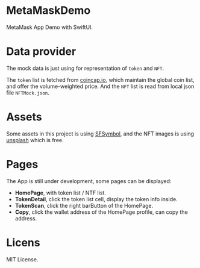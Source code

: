 # MetaMaskDemo
MetaMask App Demo with SwiftUI.

# Data provider
The mock data is just using for representation of `token` and `NFT`.

The `token` list is fetched from [coincap.io](https://api.coincap.io/v2/assets), which maintain the global coin list, and offer the volume-weighted price. And the `NFT` list is read from local json file `NFTMock.json`.

# Assets
Some assets in this project is using [SFSymbol](https://developer.apple.com/design/human-interface-guidelines/foundations/sf-symbols), and the NFT images is using [unsplash](https://unsplash.com/) which is free.

# Pages
The App is still under development, some pages can be displayed:

- __HomePage__, with token list / NTF list.
- __TokenDetail__, click the token list cell, display the token info inside.
- __TokenScan__, click the right barButton of the HomePage.
- __Copy__, click the wallet address of the HomePage profile, can copy the address.

# Licens
MIT License.